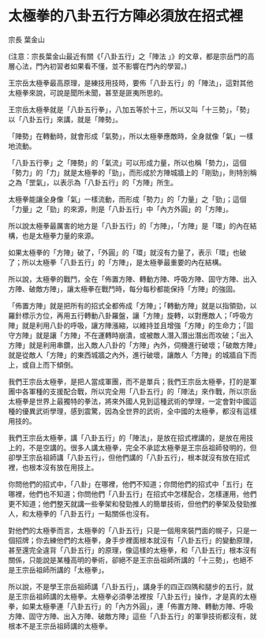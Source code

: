 # 太極拳的八卦五行方陣必須放在招式裡

宗長
葉金山

(注意：宗長葉金山最近有關《「八卦五行」之「陣法 」》的文章，都是宗岳門的高層心法，門內初習者如果看不懂，並不影響在門內的學習。)

王宗岳太極拳最高原理，是練技用技時，要佈「八卦五行」的「陣法」，這對其他太極拳來說，可說是聞所未聞，甚至是匪夷所思的。

王宗岳太極拳就是「八卦五行拳」，八加五等於十三，所以又叫「十三勢」，「勢」以「八卦五行」來講，就是「陣勢」。

「陣勢」在轉動時，就會形成「氣勢」，所以太極拳應敵時，全身就像「氣」一樣地流動。

「八卦五行拳」之「陣勢」的「氣流」可以形成力量，所以也稱「勢力」，這個「勢力」的「力」就是太極拳的「勁」，而形成於方陣城牆上的「剛勁」，則特別稱之為「罡氣」，以表示為「八卦五行」的「方陣」所生。

太極拳能讓全身像「氣」一樣流動，而形成「勢力」的「力量」之「勁」；這個「力量」之「勁」的來源，則是「八卦五行」中「內方外圓」的「方陣」。

所以說太極拳最厲害的地方是「八卦五行」的「方陣」，「方陣」是「環」的內在結構，也是太極拳力量的來源。

如果太極拳的「方陣」破了，「外圓」的「環」就沒有力量了，表示「環」也破了；所以太極拳「八卦五行」的「方陣」，是太極拳最重要的內在結構。

所以說，太極拳的戰鬥，全在「佈置方陣、轉動方陣、呼吸方陣、固守方陣、出入方陣、破敵方陣」，讓太極拳在戰鬥時，每分每秒都能保持「方陣」的強固。

「佈置方陣」就是把所有的招式全都佈成「方陣」；「轉動方陣」就是以指領勁，以羅針標示方位，再用五行轉動八卦羅盤，讓「方陣」旋轉，以對應敵人；「呼吸方陣」就是利用八卦的呼吸，讓方陣漲縮，以維持並且增強「方陣」的生命力；「固守方陣」就是讓「方陣」不在運轉時崩潰，或被敵人潛入潛出潛出而攻破；「出入方陣」就是利用串鑽，出入敵人八卦的「方陣」內外，伺機進行破壞；「破敵方陣」就是從敵人「方陣」的東西城牆之內外，進行破壞，讓敵人「方陣」的城牆自下而上，或自上而下傾倒。

我們王宗岳太極拳，是把人當成軍團，而不是單兵；我們王宗岳太極拳，打的是軍團中各軍種的支援配合戰，所以完全用「八卦五行」的「陣法」來作戰，所以宗岳太極拳是世界上最獨特的拳法，將來外國人見到這種武術的學理，一定會對中國這種的優異武術學理，感到震驚，因為全世界的武術，全中國的太極拳，都沒有這樣用技的。

我們王宗岳太極拳，講「八卦五行」的「陣法」，是放在招式裡講的，是放在用技上的，不是空講的。很多人講太極拳，完全不承認太極拳是王宗岳祖師發明的，但卻學王宗岳祖師講「八卦五行」，但他們講的「八卦五行」，根本就沒有放在招式裡，也根本沒有放在用技上。

你問他們的招式中，「八卦」在哪裡，他們不知道；你問他們的招式中「五行」在哪裡，他們也不知道；你問他們「八卦五行」在招式中怎樣配合，怎樣運用，他們更不知道；他們整天就講一些拳架和發勁推人的簡單技術，但他們的拳架及發勁推人，和太極拳的「八卦五行」一點關係也沒有。

對他們的太極拳而言，太極拳的「八卦五行」只是一個用來裝門面的幌子，只是一個招牌；你去練他們的太極拳，身手步裡面根本就沒有「八卦五行」的變動原理，甚至還完全違背「八卦五行」的原理，像這樣的太極拳，和「八卦五行」根本沒有關係，只能說是某種高明的拳術，卻絕不是王宗岳祖師所講的「十三勢」，也絕不是王宗岳祖師所講的「太極拳」。

所以說，不是學王宗岳祖師講「八卦五行」，講身手的四正四隅和腿步的五行，就是王宗岳祖師講的太極拳。太極拳必須拳法裡按「八卦五行」操作，才是真的太極拳，如果太極拳連「八卦五行」的「內方外圓」，連「佈置方陣、轉動方陣、呼吸方陣、固守方陣、出入方陣、破敵方陣」這些「八卦五行」的軍爭技術都沒有，就根本不是王宗岳祖師講的太極拳。